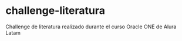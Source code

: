 # challenge-literatura
Challenge de literatura realizado durante el curso Oracle ONE de Alura Latam
